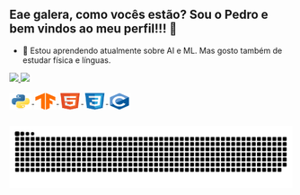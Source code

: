## Eae galera, como vocês estão? Sou o Pedro e bem vindos ao meu perfil!!! 👋
- 🌱 Estou aprendendo atualmente sobre AI e ML. Mas gosto também de estudar física e línguas.
<img align="right">
<div>
  <a href="https://github.com/descalzo404">
  <img height="180em" src="https://github-readme-stats.vercel.app/api?username=descalzo404&show_icons=true&theme=dracula&include_all_commits=true&count_private=true"/>
  <img height="180em" src="https://github-readme-stats.vercel.app/api/top-langs/?username=descalzo404&layout=compact&langs_count=7&theme=dracula"/>
</div>
<div style="display: inline_block"><br>
  <img align="center" alt="Rafa-Python" height="30" width="40" src="https://raw.githubusercontent.com/devicons/devicon/master/icons/python/python-original.svg">
  <img align="center" height="30" width="40" src="https://raw.githubusercontent.com/devicons/devicon/master/icons/tensorflow/tensorflow-original.svg">
  <img align="center"  height="30" width="40" src="https://raw.githubusercontent.com/devicons/devicon/master/icons/html5/html5-original.svg">
  <img align="center"  height="30" width="40" src="https://raw.githubusercontent.com/devicons/devicon/master/icons/css3/css3-original.svg">
  <img align="center"  height="30" width="40" src="https://raw.githubusercontent.com/devicons/devicon/master/icons/c/c-original.svg">
</div>
 
  ##
  
<div> 
 
  ![Snake animation](https://github.com/descalzo404/descalzo404/blob/output/github-contribution-grid-snake.svg)
 
</div>



